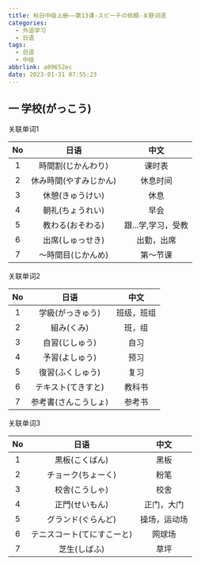 ```yaml
---
title: 标日中级上册——第13课-スピーチの依頼-关联词语
categories:
  - 外语学习
  - 日语
tags:
  - 日语
  - 中级
abbrlink: a09652ec
date: 2023-01-31 07:55:23
---
```

## 一 学校(がっこう)

关联单词1

|  No  |          日语          |        中文        |
| :--: | :--------------------: | :----------------: |
|  1   |   時間割(じかんわり)   |       课时表       |
|  2   | 休み時間(やすみじかん) |      休息时间      |
|  3   |    休憩(きゅうけい)    |        休息        |
|  4   |    朝礼(ちょうれい)    |        早会        |
|  5   |    教わる(おそわる)    | 跟...学,学习，受教 |
|  6   |    出席(しゅっせき)    |     出勤，出席     |
|  7   |   〜時間目(じかんめ)   |      第～节课      |

<!--more-->

关联单词2

|  No  |         日语         |    中文    |
| :--: | :------------------: | :--------: |
|  1   |   学級(がっきゅう)   | 班级，班组 |
|  2   |      組み(くみ)      |   班，组   |
|  3   |    自習(じしゅう)    |    自习    |
|  4   |    予習(よしゅう)    |    预习    |
|  5   |   復習(ふくしゅう)   |    复习    |
|  6   |  テキスト(てきすと)  |   教科书   |
|  7   | 参考書(さんこうしょ) |   参考书   |

关联单词3

|  No  |            日语            |     中文     |
| :--: | :------------------------: | :----------: |
|  1   |       黒板(こくばん)       |     黑板     |
|  2   |     チョーク(ちょーく)     |     粉笔     |
|  3   |       校舎(こうしゃ)       |     校舍     |
|  4   |       正門(せいもん)       |  正门，大门  |
|  5   |     グランド(ぐらんど)     | 操场，运动场 |
|  6   | テニスコート(てにすこーと) |    网球场    |
|  7   |        芝生(しばふ)        |     草坪     |

